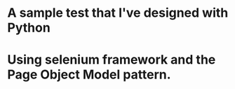 # A sample test that I've designed with Python
# Using selenium framework and the Page Object Model pattern.


